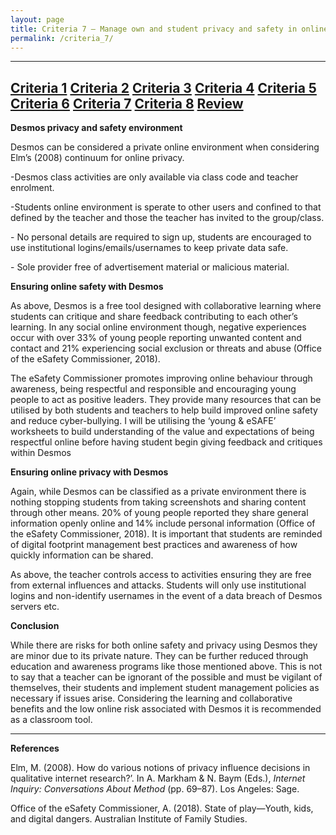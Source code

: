 ```yaml
---
layout: page
title: Criteria 7 – Manage own and student privacy and safety in online environments.
permalink: /criteria_7/
---
```

----------------------------------------------------------------------------------------
[Criteria 1](http://damienstpierre.com/criteria_1/)
[Criteria 2](http://damienstpierre.com/criteria_2/)
[Criteria 3](http://damienstpierre.com/criteria_3/)
[Criteria 4](http://damienstpierre.com/criteria_4/)
[Criteria 5](http://damienstpierre.com/criteria_5/)
[Criteria 6](http://damienstpierre.com/criteria_6/)
[Criteria 7](http://damienstpierre.com/criteria_7/)
[Criteria 8](http://damienstpierre.com/criteria_8/)
[Review](http://damienstpierre.com/criteria_review/)
----------------------------------------------------------------------------------------

**Desmos privacy and safety environment**

Desmos can be considered a private online environment when considering Elm’s
(2008) continuum for online privacy.

\-Desmos class activities are only available via class code and teacher
enrolment.

\-Students online environment is sperate to other users and confined to that
defined by the teacher and those the teacher has invited to the group/class.

\- No personal details are required to sign up, students are encouraged to use
institutional logins/emails/usernames to keep private data safe.

\- Sole provider free of advertisement material or malicious material.

**Ensuring online safety with Desmos**

As above, Desmos is a free tool designed with collaborative learning where
students can critique and share feedback contributing to each other’s learning.
In any social online environment though, negative experiences occur with over
33% of young people reporting unwanted content and contact and 21% experiencing
social exclusion or threats and abuse (Office of the eSafety Commissioner,
2018).

The eSafety Commissioner promotes improving online behaviour through awareness,
being respectful and responsible and encouraging young people to act as positive
leaders. They provide many resources that can be utilised by both students and
teachers to help build improved online safety and reduce cyber-bullying. I will
be utilising the ‘young & eSAFE’ worksheets to build understanding of the value
and expectations of being respectful online before having student begin giving
feedback and critiques within Desmos

**Ensuring online privacy with Desmos**

Again, while Desmos can be classified as a private environment there is nothing
stopping students from taking screenshots and sharing content through other
means. 20% of young people reported they share general information openly online
and 14% include personal information (Office of the eSafety Commissioner, 2018).
It is important that students are reminded of digital footprint management best
practices and awareness of how quickly information can be shared.

As above, the teacher controls access to activities ensuring they are free from
external influences and attacks. Students will only use institutional logins and
non-identify usernames in the event of a data breach of Desmos servers etc.

**Conclusion**

While there are risks for both online safety and privacy using Desmos they are
minor due to its private nature. They can be further reduced through education
and awareness programs like those mentioned above. This is not to say that a
teacher can be ignorant of the possible and must be vigilant of themselves,
their students and implement student management policies as necessary if issues
arise. Considering the learning and collaborative benefits and the low online
risk associated with Desmos it is recommended as a classroom tool.


-------------------------------------------------------------------------------------------------------------------
**References**

Elm, M. (2008). How do various notions of privacy influence decisions in
qualitative internet research?’. In A. Markham & N. Baym (Eds.), *Internet
Inquiry: Conversations About Method* (pp. 69–87). Los Angeles: Sage.

Office of the eSafety Commissioner, A. (2018). State of play—Youth, kids, and
digital dangers. Australian Institute of Family Studies.
